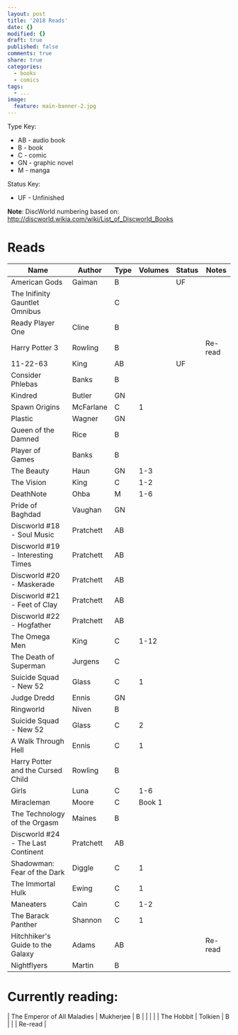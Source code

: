 ```yaml
---
layout: post
title: '2018 Reads'
date: {}
modified: {}
draft: true
published: false
comments: true
share: true
categories:
  - books
  - comics
tags:
  - ...
image:
  feature: main-banner-2.jpg
---
```


Type Key:
* AB - audio book
* B - book
* C - comic
* GN - graphic novel
* M - manga

Status Key:
* UF - Unfinished

**Note**: DiscWorld numbering based on: http://discworld.wikia.com/wiki/List_of_Discworld_Books

# Reads

| Name                               | Author    | Type  | Volumes | Status  | Notes               |
|------------------------------------|-----------|-------|---------|---------|---------------------|
| American Gods                      | Gaiman    | B     |         | UF      |                     |
| The Inifinity Gauntlet Omnibus     |           | C     |         |         |                     |
| Ready Player One                   | Cline     | B     |         |         |                     |
| Harry Potter 3                     | Rowling   | B     |         |         | Re-read             |
| 11-22-63                           | King      | AB    |         | UF      |                     |
| Consider Phlebas                   | Banks     | B     |         |         |                     |
| Kindred                            | Butler    | GN    |         |         |                     |
| Spawn Origins                      | McFarlane | C     | 1       |         |                     |
| Plastic                            | Wagner    | GN    |         |         |                     |
| Queen of the Damned                | Rice      | B     |         |         |                     |
| Player of Games                    | Banks     | B     |         |         |                     |
| The Beauty                         | Haun      | GN    | 1-3     |         |                     |
| The Vision                         | King      | C     | 1-2     |         |                     |
| DeathNote                          | Ohba      | M     | 1-6     |         |                     |
| Pride of Baghdad                   | Vaughan   | GN    |         |         |                     |
| Discworld #18 - Soul Music         | Pratchett | AB    |         |         |                     |
| Discworld #19 - Interesting Times  | Pratchett | AB    |         |         |                     |
| Discworld #20 - Maskerade          | Pratchett | AB    |         |         |                     |
| Discworld #21 - Feet of Clay       | Pratchett | AB    |         |         |                     |
| Discworld #22 - Hogfather          | Pratchett | AB    |         |         |                     |
| The Omega Men                      | King      | C     | 1-12    |         |                     |
| The Death of Superman              | Jurgens   | C     |         |         |                     |
| Suicide Squad - New 52             | Glass     | C     | 1       |         |                     |
| Judge Dredd                        | Ennis     | GN    |         |         |                     |
| Ringworld                          | Niven     | B     |         |         |                     |
| Suicide Squad - New 52             | Glass     | C     | 2       |         |                     |
| A Walk Through Hell                | Ennis     | C     | 1       |         |                     |
| Harry Potter and the Cursed Child  | Rowling   | B     |         |         |                     |
| Girls                              | Luna      | C     | 1-6     |         |                     |
| Miracleman                         | Moore     | C     | Book 1  |         |                     |
| The Technology of the Orgasm       | Maines    | B     |         |         |                     |
| Discworld #24 - The Last Continent | Pratchett | AB    |         |         |                     |
| Shadowman: Fear of the Dark        | Diggle    | C     | 1       |         |                     |
| The Immortal Hulk                  | Ewing     | C     | 1       |         |                     |
| Maneaters                          | Cain      | C     | 1-2     |         |                     |
| The Barack Panther                 | Shannon   | C     | 1       |         |                     |
| Hitchhiker's Guide to the Galaxy   | Adams     | AB    |         |         | Re-read             |
| Nightflyers                        | Martin    | B     |         |         |                     |

# Currently reading:

| The Emperor of All Maladies        | Mukherjee | B     |         |         |                     |
| The Hobbit                         | Tolkien   | B     |         |         | Re-read             |
